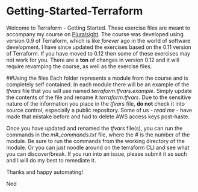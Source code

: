# Getting-Started-Terraform

Welcome to Terraform - Getting Started.  These exercise files are meant to accompany my course on [Pluralsight](https://app.pluralsight.com/library/courses/terraform-getting-started).  The course was developed using version 0.9 of Terraform, which is like *forever* ago in the world of software development.  I have since updated the exercises based on the 0.11 version of Terraform.  If you have moved to 0.12 then some of these exercises may not work for you.  There are a **ton** of changes in version 0.12 and it will require revamping the course, as well as the exercise files.  

##Using the files
Each folder represents a module from the course and is completely self contained.  In each module there will be an example of the *tfvars* file that you will use named *terraform.tfvars.example*.  Simply update the contents of the file and rename it *terraform.tfvars*.  Due to the sensitive nature of the information you place in the *tfvars* file, **do not** check it into source control, especially a public repository.  Some of us - *read me* - have made that mistake before and had to delete AWS access keys post-haste.

Once you have updated and renamed the *tfvars* file(s), you can run the commands in the *m#_commands.txt* file, where the *#* is the number of the module.  Be sure to run the commands from the working directory of the module.  Or you can just noodle around on the terraform CLI and see what you can discover/break.  If you run into an issue, please submit it as such and I will do my best to remediate it.

Thanks and happy automating!

Ned